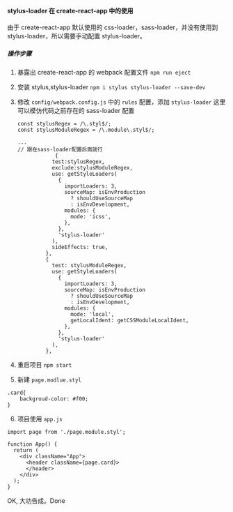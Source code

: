 #### stylus-loader 在 create-react-app 中的使用

由于 create-react-app 默认使用的 css-loader，sass-loader，并没有使用到 stylus-loader，所以需要手动配置 stylus-loader。

##### 操作步骤

1. 暴露出 create-react-app 的 webpack 配置文件 `npm run eject`
2. 安装 stylus,stylus-loader `npm i stylus stylus-loader --save-dev`
3. 修改 `config/webpack.config.js` 中的 `rules` 配置，添加 `stylus-loader`
   这里可以模仿代码之前存在的 sass-loader 配置

   ```
   const stylusRegex = /\.styl$/;
   const stylusModuleRegex = /\.module\.styl$/;

   ...
   // 跟在sass-loader配置后面就行
               {
              test:stylusRegex,
              exclude:stylusModuleRegex,
              use: getStyleLoaders(
                {
                  importLoaders: 3,
                  sourceMap: isEnvProduction
                    ? shouldUseSourceMap
                    : isEnvDevelopment,
                  modules: {
                    mode: 'icss',
                  },
                },
                'stylus-loader'
              ),
              sideEffects: true,
            },
            {
              test: stylusModuleRegex,
              use: getStyleLoaders(
                {
                  importLoaders: 3,
                  sourceMap: isEnvProduction
                    ? shouldUseSourceMap
                    : isEnvDevelopment,
                  modules: {
                    mode: 'local',
                    getLocalIdent: getCSSModuleLocalIdent,
                  },
                },
                'stylus-loader'
              ),
            },
   ```

4. 重启项目 `npm start`
5. 新建 `page.modlue.styl`

```
.card{
    backgroud-color: #f00;
}
```

6. 项目使用 `app.js`

```
import page from './page.module.styl';

function App() {
  return (
    <div className="App">
      <header className={page.card}>
      </header>
    </div>
  );
}
```

OK, 大功告成。Done
